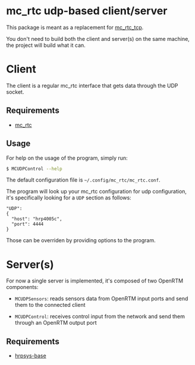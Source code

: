 mc\_rtc udp-based client/server
==

This package is meant as a replacement for [mc\_rtc\_tcp](https://gite.lirmm.fr/multi-contact/mc_rtc_tcp).

You don't need to build both the client and server(s) on the same machine, the project will build what it can.

Client
==

The client is a regular mc\_rtc interface that gets data through the UDP socket.

Requirements
--

- [mc\_rtc](https://gite.lirmm.fr/multi-contact/mc_rtc)

Usage
--

For help on the usage of the program, simply run:

```bash
$ MCUDPControl --help
```

The default configuration file is ``~/.config/mc_rtc/mc_rtc.conf``.

The program will look up your mc\_rtc configuration for udp configuration, it's
specifically looking for a `UDP` section as follows:

```
"UDP":
{
  "host": "hrp4005c",
  "port": 4444
}
```

Those can be overriden by providing options to the program.

Server(s)
==

For now a single server is implemented, it's composed of two OpenRTM components:

- `MCUDPSensors`: reads sensors data from OpenRTM input ports and send them to
  the connected client

- `MCUDPControl`: receives control input from the network and send them through
  an OpenRTM output port

Requirements
--

- [hrpsys-base](https://github.com/fkanehiro/hrpsys-base)
